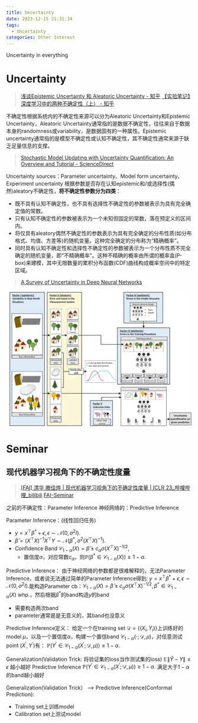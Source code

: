 ```yaml
---
title: Uncertainty
date: 2023-12-15 21:31:34
tags:
  - Uncertainty
categories: Other Interest
---
```


Uncertainty in everything

<!-- more -->

# Uncertainty

> [浅谈Epistemic Uncertainty 和 Aleatoric Uncertainty - 知乎](https://zhuanlan.zhihu.com/p/656915794)
> [【实验笔记】深度学习中的两种不确定性（上） - 知乎](https://zhuanlan.zhihu.com/p/56986840)

不确定性根据系统内的不确定性来源可以分为Aleatoric Uncertainty和Epistemic Uncertainty，Aleatoric Uncertainty通常指的是数据不确定性，往往来自于数据本身的randomness或variability，是数据固有的一种属性。Epistemic uncertainty通常指的是模型不确定性或认知不确定性，其不确定性通常来源于缺乏足量信息的支撑。

> [Stochastic Model Updating with Uncertainty Quantification: An Overview and Tutorial - ScienceDirect](https://www.sciencedirect.com/science/article/pii/S0888327023006921?via%3Dihub)

Uncertainty sources：Parameter uncertainty、Model form uncertainty、Experiment uncertainty
根据参数是否存在认知epistemic和/或选择性(偶然)aleatory不确定性，**将不确定性参数分为四类**：
- 既不具有认知不确定性，也不具有选择性不确定性的参数被表示为具有完全确定值的常数。
- 只有认知不确定性的参数被表示为一个未知但固定的常数，落在预定义的区间内。
- 将仅具有aleatory偶然不确定性的参数表示为具有完全确定的分布性质(如分布格式、均值、方差等)的随机变量。这种完全确定的分布称为“精确概率”。
- 同时具有认知不确定性和选择性不确定性的参数被表示为一个分布性质不完全确定的随机变量，即“不精确概率”。这种不精确的概率由所谓的概率盒(P-box)来建模，其中无限数量的累积分布函数(CDF)曲线构成概率空间中的特定区域。

>  [A Survey of Uncertainty in Deep Neural Networks](https://arxiv.org/pdf/2107.03342)

![image.png|666](https://raw.githubusercontent.com/qiyun71/Blog_images/main/MyBlogPic/202403/20241215213725.png)


# Seminar

## 现代机器学习视角下的不确定性度量

> [\[FAI\] 清华 滕佳烨 | 现代机器学习视角下的不确定性度量 | ICLR 23_哔哩哔哩_bilibili](https://www.bilibili.com/video/BV1wu411H7uS/?vd_source=1dba7493016a36a32b27a14ed2891088)
> [FAI-Seminar](https://www.fai-seminar.ac.cn/)

之前的不确定性：Parameter Inference
神经网络的：Predictive Inference

Parameter Inference：(线性回归任务)
- $y=x^{\top}\beta^{*}+\epsilon,\epsilon{\sim}\mathcal{N}\left(0,\sigma^{2}I\right).$
- $\hat{\beta}=\left(X^{\top}X\right)^{-1}X^{\top}Y\sim\mathcal{N}\left(\beta^{*},\sigma^{2}\left(X^{\top}X\right)^{-1}\right).$
- Confidence Band $\mathcal{C}_{1-\alpha}(X)=\hat{\beta}\pm c_{\alpha}\sigma\left(X^{\top}X\right)^{-1/2},$
  - 置信度$\alpha$，对应常数$c_{\alpha}$，则$\mathbb{P}\left(\beta^{*}\in\mathcal{C}_{1-\alpha}(X)\right)\geq1-\alpha.$

Predictive Inference：
由于神经网络的参数都是很难解释的，无法Parameter Inference，或者说无法通过简单的Parameter Inference得到:
$y=x^{\top}\beta^{*}+\epsilon,\epsilon{\sim}\mathcal{N}\left(0,\sigma^{2}I\right).$能构造Parameter cb：$\mathcal{C}_{1-\alpha}(X)=\hat{\beta}\pm c_{\alpha}\sigma\left(X^{\top}X\right)^{-1/2},\beta^{*}\in\mathcal{C}_{1-\alpha}(X)\mathrm{~whp}.$，然后根据$\beta^{*}$的band构造$y$的band
- 需要构造两次band
- parameter通常是是无意义的，其band也没意义

Predictive Inference定义：
给定一个在training set $\mathcal{D}=\{(X_{i},Y_{i})\}$上训练好的model $\mu$，以及一个置信度$\alpha$，构建一个置信band $\mathcal{C}_{1-\alpha}(\cdot;\mathcal{D},\mu)$，对任意测试point $(X^\prime,Y^\prime)$有：
$\mathbb{P}\left(Y^{\prime}\in\mathcal{C}_{1-\alpha}(X^{\prime};\mathcal{D},\mu)\right)\geq1-\alpha.$

Generalization(Validation Trick: 将验证集的loss当作测试集的loss)
$\mathbb{E}\|\widehat{Y}-Y\|\leq\epsilon$ 越小越好
Predictive Inference
$\mathbb{P}\left(Y^{\prime}\in\mathcal{C}_{1-\alpha}(X^{\prime};\mathcal{D},\mu)\right)\geq1-\alpha.$ 满足大于$1-\alpha$的band越小越好

Generalization(Validation Trick） --> Predictive Inference(Conformal Prediction):
- Training set上训练model
- Calibration set上测试model

